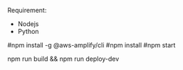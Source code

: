Requirement:
- Nodejs
- Python


#npm install -g @aws-amplify/cli
#npm install
#npm start

npm run build && npm run deploy-dev
